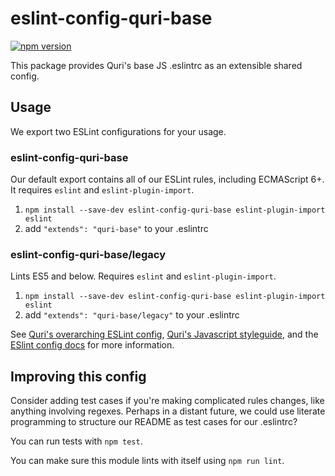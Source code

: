 # eslint-config-quri-base

[![npm version](https://badge.fury.io/js/eslint-config-quri-base.svg)](http://badge.fury.io/js/eslint-config-quri-base)

This package provides Quri's base JS .eslintrc as an extensible shared config.

## Usage

We export two ESLint configurations for your usage.

### eslint-config-quri-base

Our default export contains all of our ESLint rules, including ECMAScript 6+. It requires `eslint` and `eslint-plugin-import`.

1. `npm install --save-dev eslint-config-quri-base eslint-plugin-import eslint`
2. add `"extends": "quri-base"` to your .eslintrc

### eslint-config-quri-base/legacy

Lints ES5 and below. Requires `eslint` and `eslint-plugin-import`.

1. `npm install --save-dev eslint-config-quri-base eslint-plugin-import eslint`
2. add `"extends": "quri-base/legacy"` to your .eslintrc

See [Quri's overarching ESLint config](https://npmjs.com/eslint-config-quri), [Quri's Javascript styleguide](https://github.com/quri/javascript), and the [ESlint config docs](http://eslint.org/docs/user-guide/configuring#extending-configuration-files) for more information.

## Improving this config

Consider adding test cases if you're making complicated rules changes, like anything involving regexes. Perhaps in a distant future, we could use literate programming to structure our README as test cases for our .eslintrc?

You can run tests with `npm test`.

You can make sure this module lints with itself using `npm run lint`.
